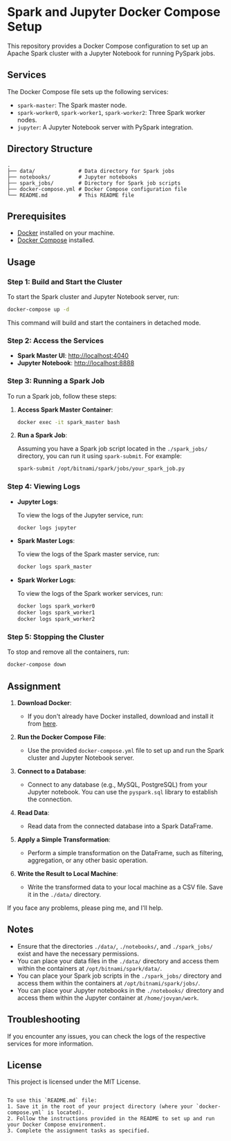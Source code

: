 # Spark and Jupyter Docker Compose Setup

This repository provides a Docker Compose configuration to set up an Apache Spark cluster with a Jupyter Notebook for running PySpark jobs.

## Services

The Docker Compose file sets up the following services:
- `spark-master`: The Spark master node.
- `spark-worker0`, `spark-worker1`, `spark-worker2`: Three Spark worker nodes.
- `jupyter`: A Jupyter Notebook server with PySpark integration.

## Directory Structure

```
.
├── data/              # Data directory for Spark jobs
├── notebooks/         # Jupyter notebooks
├── spark_jobs/        # Directory for Spark job scripts
├── docker-compose.yml # Docker Compose configuration file
└── README.md          # This README file
```

## Prerequisites

- [Docker](https://www.docker.com/get-started) installed on your machine.
- [Docker Compose](https://docs.docker.com/compose/install/) installed.

## Usage

### Step 1: Build and Start the Cluster

To start the Spark cluster and Jupyter Notebook server, run:

```bash
docker-compose up -d
```

This command will build and start the containers in detached mode.

### Step 2: Access the Services

- **Spark Master UI**: [http://localhost:4040](http://localhost:4040)
- **Jupyter Notebook**: [http://localhost:8888](http://localhost:8888)

### Step 3: Running a Spark Job

To run a Spark job, follow these steps:

1. **Access Spark Master Container**:

    ```bash
    docker exec -it spark_master bash
    ```

2. **Run a Spark Job**:

    Assuming you have a Spark job script located in the `./spark_jobs/` directory, you can run it using `spark-submit`. For example:

    ```bash
    spark-submit /opt/bitnami/spark/jobs/your_spark_job.py
    ```

### Step 4: Viewing Logs

- **Jupyter Logs**:

    To view the logs of the Jupyter service, run:

    ```bash
    docker logs jupyter
    ```

- **Spark Master Logs**:

    To view the logs of the Spark master service, run:

    ```bash
    docker logs spark_master
    ```

- **Spark Worker Logs**:

    To view the logs of the Spark worker services, run:

    ```bash
    docker logs spark_worker0
    docker logs spark_worker1
    docker logs spark_worker2
    ```

### Step 5: Stopping the Cluster

To stop and remove all the containers, run:

```bash
docker-compose down
```

## Assignment

1. **Download Docker**:
   - If you don't already have Docker installed, download and install it from [here](https://www.docker.com/get-started).

2. **Run the Docker Compose File**:
   - Use the provided `docker-compose.yml` file to set up and run the Spark cluster and Jupyter Notebook server.

3. **Connect to a Database**:
   - Connect to any database (e.g., MySQL, PostgreSQL) from your Jupyter notebook. You can use the `pyspark.sql` library to establish the connection.

4. **Read Data**:
   - Read data from the connected database into a Spark DataFrame.

5. **Apply a Simple Transformation**:
   - Perform a simple transformation on the DataFrame, such as filtering, aggregation, or any other basic operation.

6. **Write the Result to Local Machine**:
   - Write the transformed data to your local machine as a CSV file. Save it in the `./data/` directory.

If you face any problems, please ping me, and I'll help.

## Notes

- Ensure that the directories `./data/`, `./notebooks/`, and `./spark_jobs/` exist and have the necessary permissions.
- You can place your data files in the `./data/` directory and access them within the containers at `/opt/bitnami/spark/data/`.
- You can place your Spark job scripts in the `./spark_jobs/` directory and access them within the containers at `/opt/bitnami/spark/jobs/`.
- You can place your Jupyter notebooks in the `./notebooks/` directory and access them within the Jupyter container at `/home/jovyan/work`.

## Troubleshooting

If you encounter any issues, you can check the logs of the respective services for more information.

## License

This project is licensed under the MIT License.
```

To use this `README.md` file:
1. Save it in the root of your project directory (where your `docker-compose.yml` is located).
2. Follow the instructions provided in the README to set up and run your Docker Compose environment.
3. Complete the assignment tasks as specified.